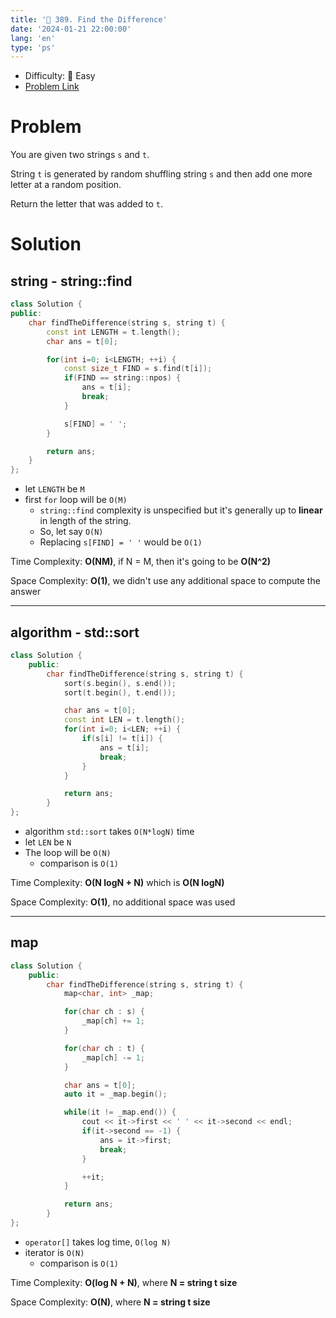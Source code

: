 ```yaml
---
title: '🍰 389. Find the Difference'
date: '2024-01-21 22:00:00'
lang: 'en'
type: 'ps'
---
```


- Difficulty: 🍰 Easy
- [Problem Link](https://leetcode.com/problems/find-the-difference/description/?envType=study-plan-v2&envId=programming-skills)

# Problem

You are given two strings `s` and `t`.

String `t` is generated by random shuffling string `s` and then add one more letter at a random position.

Return the letter that was added to `t`.

# Solution

## string - string::find
```cpp
class Solution {
public:
    char findTheDifference(string s, string t) {
        const int LENGTH = t.length();
        char ans = t[0];

        for(int i=0; i<LENGTH; ++i) {
            const size_t FIND = s.find(t[i]);
            if(FIND == string::npos) {
                ans = t[i];
                break;
            }

            s[FIND] = ' ';
        }

        return ans;
    }
};
```

- let `LENGTH` be `M`
- first `for` loop will be `O(M)`
	- `string::find` complexity is unspecified but it's generally up to **linear** in length of the string.
	- So, let say `O(N)`
	- Replacing `s[FIND] = ' '` would be `O(1)`

Time Complexity: **O(NM)**, if N = M, then it's going to be **O(N^2)**

Space Complexity: **O(1)**, we didn't use any additional space to compute the answer


---

## algorithm - std::sort

```cpp
class Solution {
	public:
		char findTheDifference(string s, string t) {
			sort(s.begin(), s.end());
			sort(t.begin(), t.end());

			char ans = t[0];
			const int LEN = t.length();
			for(int i=0; i<LEN; ++i) {
				if(s[i] != t[i]) {
					ans = t[i];
					break;
				}
			}

			return ans;
		}
};
```

- algorithm `std::sort` takes `O(N*logN)` time
- let `LEN` be `N`
- The loop will be `O(N)`
	- comparison is `O(1)`

Time Complexity: **O(N logN + N)** which is **O(N logN)**

Space Complexity: **O(1)**, no additional space was used 


---

## map

```cpp
class Solution {
	public:
		char findTheDifference(string s, string t) {
			map<char, int> _map;

			for(char ch : s) {
				_map[ch] += 1;
			}

			for(char ch : t) {
				_map[ch] -= 1;
			}

			char ans = t[0];
			auto it = _map.begin();

			while(it != _map.end()) {
				cout << it->first << ' ' << it->second << endl;
				if(it->second == -1) {
					ans = it->first;
					break;
				}

				++it;
			}

			return ans;
		}
};
```

- `operator[]` takes log time, `O(log N)`
- iterator is `O(N)`
	- comparison is `O(1)`

Time Complexity: **O(log N + N)**, where **N = string t size**

Space Complexity: **O(N)**, where **N = string t size**
